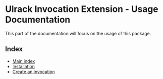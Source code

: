 # Ulrack Invocation Extension - Usage Documentation

This part of the documentation will focus on the usage of this package.

## Index

- [Main index](../index.md)
- [Installation](installation.md)
- [Create an invocation](create-an-invocation.md)